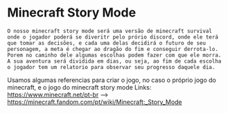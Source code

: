 # Minecraft Story Mode

    O nosso minecraft story mode será uma versão de minecraft survival onde o jogador poderá se diveritr pelo prório discord, onde ele terá que tomar as decisões, e cada uma delas decidirá o futuro de seu personagem, a meta é chegar ao dragão do fim e conseguir derrota-lo. Porem no caminho dele algumas escolhas podem fazer com que ele morra.
    A sua aventura será dividida em dias, ou seja, ao fim de cada escolha o jogador tem um relatorio para observar seu progresso daquele dia.

Usamos algumas referencias para criar o jogo, no caso o próprio jogo do minecraft, e o jogo do minecraft story mode
Links: https://www.minecraft.net/pt-br --> https://minecraft.fandom.com/pt/wiki/Minecraft:_Story_Mode
